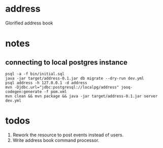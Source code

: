 # address
Glorified address book

# notes
## connecting to local postgres instance
```
psql -a -f bin/initial.sql
java -jar target/address-0.1.jar db migrate --dry-run dev.yml
psql address -h 127.0.0.1 -d address
mvn -Djdbc.url="jdbc:postgresql://localpg/address" jooq-codegen:generate -f pom.xml
mvn clean && mvn package && java -jar target/address-0.1.jar server dev.yml
```

# todos
1) Rework the resource to post events instead of users.
2) Write address book command processor.
